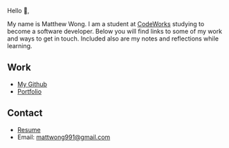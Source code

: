 Hello 👋, 

My name is Matthew Wong. I am a student at [CodeWorks](https://boisecodeworks.com) studying to become a software developer. Below you will find links to some of my work and ways to get in touch. Included also are my notes and reflections while learning. 

## Work

* [My Github](https://github.com/mattwong91)
* [Portfolio](https://mattwong91.github.io/)

## Contact

* [Resume](https://mattwong91.github.io/resume)
* Email: mattwong991@gmail.com
